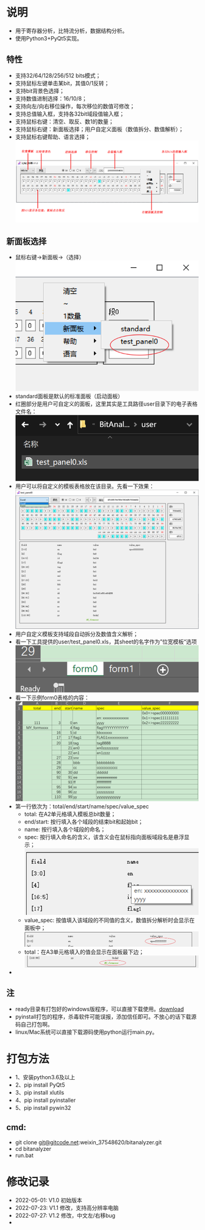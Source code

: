# 说明
+ 用于寄存器分析，比特流分析，数据结构分析。
+ 使用Python3+PyQt5实现。

## 特性
+ 支持32/64/128/256/512 bits模式；
+ 支持鼠标左键单击某bit，其值0/1反转；
+ 支持bit背景色选择；
+ 支持数值进制选择：16/10/8；
+ 支持向左/向右移位操作，每次移位的数值可修改；
+ 支持总值输入框，支持各32bit域段值输入框；
+ 支持鼠标右键：清空、取反、数1的数量；
+ 支持鼠标右键：新面板选择；用户自定义面板（数值拆分、数值解析）；
+ 支持鼠标右键帮助、语言选择；
![help](help/help.gif)

## 新面板选择
+ 鼠标右键->新面板->（选择）
![help](help/new_panel_0.png)
+ standard面板是默认的标准面板（启动面板）
+ 红圈部分是用户可自定义的面板，这里其实是工具路径user目录下的电子表格文件名：
![help](help/new_panel_1.png)
+ 用户可以将自定义的模板表格放在该目录。先看一下效果：
![help](help/new_panel_2.png)
+ 用户自定义模板支持域段自动拆分及数值含义解析；
+ 看一下工具提供的user/test_panel0.xls，其sheet的名字作为”位宽模板“选项
![help](help/new_panel_3.png)
+ 看一下示例form0表格的内容：
![help](help/new_panel_4.png)
+ 第一行依次为：total/end/start/name/spec/value_spec
  - total: 在A2单元格填入模板总bit数量；
  - end/start: 按行填入各个域段的结束bit和起始bit；
  - name: 按行填入各个域段的命名；
  - spec: 按行填入命名的含义，该含义会在鼠标指向面板域段名是悬浮显示；
  ![help](help/new_panel_5.png)
  - value_spec: 按值填入该域段的不同值的含义，数值拆分解析时会显示在面板中；
  ![help](help/new_panel_6.png)
  - total：在A3单元格填入的值会显示在面板最下边；
  ![help](help/new_panel_7.png)
+ 


## 注
+ ready目录有打包好的windows版程序，可以直接下载使用。[download](./ready/BitAnalyzer.zip)
+ pyinstall打包的程序，杀毒软件可能误报，添加信任即可。不放心的话下载源码自己打包啊。
+ linux/Mac系统可以直接下载源码使用python运行main.py。


# 打包方法
+ 1、安装python3.6及以上
+ 2、pip install PyQt5
+ 3、pip install xlutils
+ 4、pip install pyinstaller
+ 5、pip install pywin32

## cmd:
+ git clone git@gitcode.net:weixin_37548620/bitanalyzer.git
+ cd bitanalyzer
+ run.bat


# 修改记录
+ 2022-05-01: V1.0 初始版本
+ 2022-07-23: V1.1 修改，支持高分辨率电脑
+ 2022-07-27: V1.2 修改，中文左/右移bug
+ 